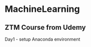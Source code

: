 # MachineLearning
ZTM Course from Udemy
---------------------------------------------- 
Day1 -
 setup Anaconda environment
 
